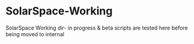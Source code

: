 # SolarSpace-Working
SolarSpace Working dir- in progress &amp; beta scripts are tested here before being moved to internal
